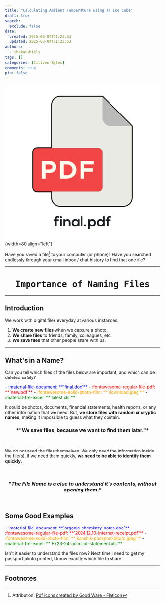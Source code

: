 ```yaml
---
title: "Calculating Ambient Temperature using an Ice Cube"
draft: true
search:
  exclude: false
date:
  created: 2025-03-04T11:23:53
  updated: 2025-03-04T11:23:53
authors:
  - thekaushikls
tags: []
categories: [Citizen Bytes]
comments: true
pin: false
---
```

![](../assets/2025-Importance-of-Naming-Files-01.png){width=80 align="left"}

Have you saved a file[^1] to your computer (or phone)? Have you searched endlessly through your email inbox / chat history to find that one file? 

<!-- more -->
---
<center><h1><kbd> Importance of Naming Files </kbd></h1></center>

---
## Introduction
We work with digital files everyday at various instances.

1. **We create new files** when we capture a photo,
2. **We share files** to friends, family, colleagues, etc.
3. **We save files** that other people share with us.

---
## What's in a Name?
Can you tell which files of the files below are important, and which can be deleted safely?

<div class="grid cards" markdown>
   - <span style="color: blue;">:material-file-document: **`final.doc`**</span>
   - <span style="color: red;">:fontawesome-regular-file-pdf: **`new.pdf`**</span>
   - <span style="color: orange;">:fontawesome-solid-photo-film: **`download.jpeg`**</span>
   - <span style="color: green;">:material-file-excel: **`latest.xls`**</span>
</div>

It could be photos, documents, financial statements, health reports, or any other information that we need. But, **we store files with random or cryptic names**, making it impossible to guess what they contain. 

<center><h3> *"We save files, because we want to find them later."* </h3></center><br>

We do not need the files themselves. We only need the information inside the file(s). If we need them quickly, **we need to be able to identify them quickly.**

<br><center><h3><i> "The File Name is a clue to understand it's contents, without opening them." </i></h3></center><br>

## Some Good Examples

<div class="grid cards" markdown>
   - <span style="color: blue;">:material-file-document: **`organic-chemistry-notes.doc`**</span>
   - <span style="color: red;">:fontawesome-regular-file-pdf: **`2024.12.10-internet-receipt.pdf`**</span>
   - <span style="color: orange;">:fontawesome-solid-photo-film: **`kaushik-passport-photo.jpeg`**</span>
   - <span style="color: green;">:material-file-excel: **`FY23-24-account-statement.xls`**</span>
</div>

Isn't it easier to understand the files now?
Next time I need to get my passport photo printed, I know exactly which file to share.

---
## Footnotes

[^1]: Attribution: <a href="https://www.flaticon.com/free-icons/pdf" title="pdf icons">Pdf icons created by Good Ware - Flaticon</a>
